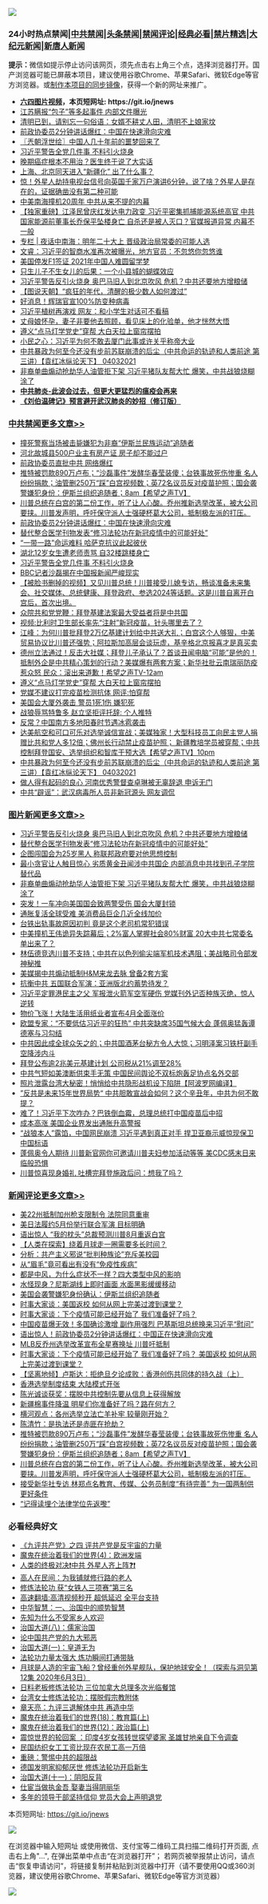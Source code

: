 ![](https://raw.githubusercontent.com/fqnews/bnews/master/64photo/fqnews-qr.jpg)

<div id="tt">
<h3>24小时热点禁闻|<a href="#%E4%B8%AD%E5%85%B1%E7%A6%81%E9%97%BB%E6%9B%B4%E5%A4%9A%E6%96%87%E7%AB%A0">中共禁闻</a>|<a href="#%E5%9B%BE%E7%89%87%E6%96%B0%E9%97%BB%E6%9B%B4%E5%A4%9A%E6%96%87%E7%AB%A0">头条禁闻</a>|<a href="#%E6%96%B0%E9%97%BB%E8%AF%84%E8%AE%BA%E6%9B%B4%E5%A4%9A%E6%96%87%E7%AB%A0">禁闻评论|<a href="#%E5%BF%85%E7%9C%8B%E7%BB%8F%E5%85%B8%E5%A5%BD%E6%96%87">经典必看|<a href="/video.md#%E7%A6%81%E7%89%87%E7%B2%BE%E9%80%89">禁片精选</a>|<a href="https://github.com/fqnews/djy/blob/master/gb/nf1351518.md#1">大纪元新闻</a>|<a href="https://github.com/fqnews/ntdtv/blob/master/gb/prog204.md#1">新唐人新闻</a></h3>
<div><b>提示：</b>微信如提示停止访问该网页，须先点击右上角三个点，选择浏览器打开。国产浏览器可能已屏蔽本项目，建议使用谷歌Chrome、苹果Safari、微软Edge等官方浏览器。或<a href="https://github.com/fqnews/bnews/blob/master/%E5%88%B6%E4%BD%9Cgit%E7%A6%81%E9%97%BB%E9%95%9C%E5%83%8F.md">制作本项目的同步镜像</a>，获得一个新的网址来推广。</div>
<ul>
<li><b><a href="http://d1.bdrive.tk/64.mp4" target="_blank">六四图片视频</a>，本页短网址: https://git.io/jnews</b></li>
<li><a href="/cbnews/20210403/1518475.md">江苏瞒报“包子”等多起事件 内部文件曝光</a></li>
<li><a href="/comments/20210403/1518472.md">清明已到，请别忘一句俗语：女婿不耕丈人田，清明不上娘家坟</a></li>
<li><a href="/cbnews/20210403/1518926.md">前政协委员2分钟讲话爆红：中国在快速滑向灾难</a></li>
<li><a href="/ssgc/20210403/1518485.md">〖兲朝浮世绘〗中国人几十年前的噩梦回来了</a></li>
<li><a href="/cbnews/20210403/1518815.md">习近平警告全党几件事 不料引火烧身</a></li>
<li><a href="/cnnews/20210403/1518764.md">晚期癌症根本不用治？医生终于说了大实话</a></li>
<li><a href="/cnnews/20210403/1518781.md">上海、北京同天进入“新疆化” 出了什么事？</a></li>
<li><a href="/comments/20210403/1518716.md">惊！外星人劫持电视台信号向英国千家万户演讲6分钟，说了啥？外星人是存在的，证据确凿没有第二种可能</a></li>
<li><a href="/cnnews/20210403/1518750.md">中美南海撞机20周年 中共从来不提的内幕</a></li>
<li><a href="/comments/20210403/1518663.md">【独家重磅】江泽民曾庆红发达电力政变 习近平密集抓捕能源系统高官 中共国家能源前董事长乔保平坠楼身亡 自杀还是被人灭口？官媒报道异常 内幕不一般</a></li>
<li><a href="/cbnews/20210403/1518494.md">专栏 | 夜话中南海：明年二十大上 晋级政治局常委的可能人选</a></li>
<li><a href="/bannedvideo/20210403/1518782.md">文睿：习近平的智商水准再次被曝光，地方官员：不忽悠你忽悠谁</a></li>
<li><a href="/cnnews/20210403/1518839.md">美国停发F1签证 2021年中国人难圆留学梦</a></li>
<li><a href="/cnnews/20210403/1518935.md">只生儿子不生女儿的后果：一个小县城的蝴蝶效应</a></li>
<li><a href="/topimagenews/20210403/1518960.md">习近平警告反引火烧身 奥巴马旧人到北京吹风 危机？中共还要地方增粮储</a></li>
<li><a href="/baitai/20210403/1518458.md">【图说天朝】“疯狂的年代，清醒的极少数人如何渡过”</a></li>
<li><a href="/cnnews/20210403/1518680.md">好消息！辉瑞官宣100%防变种病毒</a></li>
<li><a href="/cnnews/20210403/1518821.md">习近平植树再演戏 网友：和小学生对话可不看稿</a></li>
<li><a href="/funmedia/20210403/1518674.md">丈母娘怀孕，妻子非要他去照顾，看见床上的化验单，他才恍然大悟</a></li>
<li><a href="/cbnews/20210403/1518719.md">遵义“点马灯学党史”穿帮 大白天拉上窗帘摆拍</a></li>
<li><a href="/comments/20210403/1518531.md">小民之心：习近平为何不敢去厦门此事或许关乎称帝大业</a></li>
<li><a href="/comments/20210403/1518675.md">中共暴政为何至今还没有步前苏联崩溃的后尘（中共命运的轨迹和人类前途  第三讲）【袁红冰纵论天下】 04032021</a></li>
<li><a href="/topimagenews/20210403/1518528.md">非裔单曲煽动抢劫华人油管拒下架 习近平猪队友帮大忙 爆笑，中共战狼烧糊涂了</a></li>
<li><b><a href="/comments/20200211/1275071.md" target="_blank">中共肺炎-此波会过去，但更大更猛烈的瘟疫会再来</a></b></li>
<li><b><a href="/comments/20200207/1272816.md" target="_blank">《刘伯温碑记》预言避开武汉肺炎的妙招（修订版）</a></b></li>
</ul>
</div>

<div class="catlist">
<h3><a href="/cbnews/" target="_blank">中共禁闻</a><span><a href="/cbnews/" target="_blank" rel="nofollow">更多文章>></a></span></h3>
<ul>
<li><a href="/cbnews/20210403/1519075.md" target="_blank">撞死警察当场被击毙嫌犯为非裔“伊斯兰民族运动”追随者</a></li>
<li><a href="/cbnews/20210403/1519059.md" target="_blank">河北故城县500户业主有房产证 房子却不能过户</a></li>
<li><a href="/cbnews/20210403/1519018.md" target="_blank">前政协委员直批中共 网络爆红</a></li>
<li><a href="/comments/20210403/1518994.md" target="_blank">推特被罚款890万卢布；“沙磊事件”发酵华春莹装傻；台铁事故死伤惨重 名人纷纷捐款；油管删250万“踩”白宫视频数；英72名议员反对疫苗护照；国会袭警嫌犯身份：伊斯兰组织追随者；8am【希望之声TV】</a></li>
<li><a href="/comments/20210403/1518992.md" target="_blank">川普总统在白宫的第二份工作，听了让人心酸。乔州推新选举改革，被大公司要挟。川普发声明，呼吁保守派人士强硬杯葛大公司，抵制极左派的打压。</a></li>
<li><a href="/cbnews/20210403/1518926.md" target="_blank">前政协委员2分钟讲话爆红：中国在快速滑向灾难</a></li>
<li><a href="/comments/20210403/1518906.md" target="_blank">替代整合医学刊物发表“修习法轮功在新冠疫情中的可能好处”</a></li>
<li><a href="/cbnews/20210403/1518885.md" target="_blank">“一带一路”命运难料 哈萨克抗议此起彼伏</a></li>
<li><a href="/cbnews/20210403/1518843.md" target="_blank">湖北12岁女生遭老师责骂 自32楼跳楼身亡</a></li>
<li><a href="/cbnews/20210403/1518815.md" target="_blank">习近平警告全党几件事 不料引火烧身</a></li>
<li><a href="/cbnews/20210403/1518814.md" target="_blank">BBC记者沙磊揭在中国报新闻严峻现实</a></li>
<li><a href="/comments/20210403/1518785.md" target="_blank">【被脸书删掉的视频】又见川普总统！川普接受儿媳专访，畅谈准备未来集会、社交媒体、总统健康、拜登政府、参选2024等话题。这是川普自离开白宫后，首次出境。</a></li>
<li><a href="/cbnews/20210403/1518784.md" target="_blank">众院共和党党鞭：拜登基建法案最大受益者将是中共国</a></li>
<li><a href="/cbnews/20210403/1518776.md" target="_blank">视频:比利时卫生部长率先“注射”新冠疫苗，针头哪里去了？</a></li>
<li><a href="/cbnews/20210403/1518746.md" target="_blank">江峰：为何川普批拜登2万亿基建计划给中共送大礼；白宫这个人够狠，中美贸易协议比川普还强势；阿拉斯加高层会谈玩虚，基辛格北京报喜才是真买卖</a></li>
<li><a href="/comments/20210403/1518738.md" target="_blank">德州立法通过！反击大社媒；拜登儿子承认了？首谈丑闻电脑“可能”是他的！抵制外企是中共精心策划的行动？美媒爆有两套方案；新华社批云南瑞丽防疫惹众怒 民众：滚出来道歉！希望之声TV-12am</a></li>
<li><a href="/cbnews/20210403/1518719.md" target="_blank">遵义“点马灯学党史”穿帮 大白天拉上窗帘摆拍</a></li>
<li><a href="/cbnews/20210403/1518718.md" target="_blank">党媒不建议打完疫苗检测抗体 网评:怕穿帮</a></li>
<li><a href="/cbnews/20210403/1518713.md" target="_blank">美国会大厦外袭击 警员1死1伤 嫌犯死</a></li>
<li><a href="/cbnews/20210403/1518696.md" target="_blank">战狼辱骂特鲁多 赵立坚拒评托辞: 个人推特</a></li>
<li><a href="/cbnews/20210403/1518695.md" target="_blank">反常？中国南方多地阳春时节遇冰雹袭击</a></li>
<li><a href="/comments/20210403/1518683.md" target="_blank">达美航空和可口可乐对选举诚信宣战；美媒独家！大型科技员工向民主党人捐赠比共和党人多12倍；佛州长行动禁止疫苗护照； 新疆教培学员被穿帮；中共控制拜登国安、选举组织和智库干预大选【希望之声TV】10pm</a></li>
<li><a href="/comments/20210403/1518675.md" target="_blank">中共暴政为何至今还没有步前苏联崩溃的后尘（中共命运的轨迹和人类前途  第三讲）【袁红冰纵论天下】 04032021</a></li>
<li><a href="/cbnews/20210403/1518669.md" target="_blank">做人得有起码的良心 河南优秀警督查卓琳被无辜辞退 申诉无门</a></li>
<li><a href="/cbnews/20210403/1518668.md" target="_blank">中共“辟谣”：武汉病毒所人员非新冠源头 网友调侃</a></li>

</ul>
</div>
<div class="catlist">
<h3><a href="/topimagenews/" target="_blank">图片新闻</a><span><a href="/topimagenews/" target="_blank" rel="nofollow">更多文章>></a></span></h3>
<ul>
<li><a href="/topimagenews/20210403/1518960.md" target="_blank">习近平警告反引火烧身 奥巴马旧人到北京吹风 危机？中共还要地方增粮储</a></li>
<li><a href="/comments/20210403/1518906.md" target="_blank">替代整合医学刊物发表“修习法轮功在新冠疫情中的可能好处”</a></li>
<li><a href="/topimagenews/20210403/1518554.md" target="_blank">企图闯国会为25岁黑人 称联邦政府要对他思想控制</a></li>
<li><a href="/topimagenews/20210403/1518546.md" target="_blank">最小贪官让人触目惊心 劣质黄金丑闻涉中共国企 内部消息中共找到孔子学院替代品</a></li>
<li><a href="/topimagenews/20210403/1518528.md" target="_blank">非裔单曲煽动抢劫华人油管拒下架 习近平猪队友帮大忙 爆笑，中共战狼烧糊涂了</a></li>
<li><a href="/topimagenews/20210403/1518459.md" target="_blank">突发！一车冲向美国国会致两警受伤 国会大厦封锁</a></li>
<li><a href="/topimagenews/20210403/1518446.md" target="_blank">通胀复活全球受难 美消费品巨企几近全线加价</a></li>
<li><a href="/topimagenews/20210402/1518285.md" target="_blank">台铁出轨事故原因初判 竟是这个老司机常犯错误</a></li>
<li><a href="/topimagenews/20210402/1517957.md" target="_blank">中美撞机王伟诡异失踪幕后；2%富人掌握社会80%财富 20大中共七常委名单出来了？</a></li>
<li><a href="/topimagenews/20210402/1517873.md" target="_blank">林伍德竞选川普不支持；中共在以色列偷尖端军机技术遇阻；美战略司令部发神秘推</a></li>
<li><a href="/topimagenews/20210402/1517863.md" target="_blank">美媒揭中共煽动抵制H&#038;M来龙去脉 曾备2套方案</a></li>
<li><a href="/topimagenews/20210402/1517862.md" target="_blank">抗衡中共 五国联合军演：亚洲版北约蓄势待发？</a></li>
<li><a href="/topimagenews/20210402/1517842.md" target="_blank">习近平定罪港民主之父 军报泄火箭军空军硬伤 党媒刊外记否种族灭绝，惊人逆转</a></li>
<li><a href="/topimagenews/20210402/1517841.md" target="_blank">物价飞涨！大陆生活用纸业者宣布4月全面涨价</a></li>
<li><a href="/topimagenews/20210401/1517464.md" target="_blank">欧盟专家：“不要低估习近平的狂热” 中共突缺席35国气候大会 蓬佩奥猛轰谭德塞与习勾结</a></li>
<li><a href="/topimagenews/20210401/1517078.md" target="_blank">中共因此成全球众矢之的；中共国酒茅台秘方令人大惊；习明泽案习铁杆副手空降涉内斗</a></li>
<li><a href="/topimagenews/20210401/1516907.md" target="_blank">拜登公布逾2兆美元基建计划 公司税从21%调至28%</a></li>
<li><a href="/topimagenews/20210331/1516706.md" target="_blank">中共气短如美澳断供束手无策 中国民间舆论不双标炮轰足协点名外交部</a></li>
<li><a href="/topimagenews/20210331/1516477.md" target="_blank">照片泄露台湾大秘密！悄悄给中共隐形战机设下陷阱【阿波罗网编译】</a></li>
<li><a href="/topimagenews/20210331/1516325.md" target="_blank">”反共是未来15年世界局势“ 中共胆敢宣战会如何？这个辛丑年，中共为何不敢提？</a></li>
<li><a href="/topimagenews/20210331/1516288.md" target="_blank">难了！习近平下次咋办？巴铁倒血霉，总理总统打中国疫苗后中招</a></li>
<li><a href="/topimagenews/20210331/1516209.md" target="_blank">成本高涨 美国企业界发出通胀升高警报</a></li>
<li><a href="/topimagenews/20210331/1516189.md" target="_blank">“战狼本人”露馅，中国网民崩溃 习近平遇到真正对手 捍卫亚裔示威惊现保卫中国标语</a></li>
<li><a href="/topimagenews/20210331/1516182.md" target="_blank">蓬佩奥令人期待 川普新官网你可邀请川普夫妇参加活动等等 美CDC感末日来临般恐惧</a></li>
<li><a href="/topimagenews/20210331/1516165.md" target="_blank">川普惊喜现身婚礼 吐槽完拜登施政后问：想我了吗？</a></li>

</ul>
</div>
<div class="catlist">
<h3><a href="/comments/" target="_blank">新闻评论</a><span><a href="/comments/" target="_blank" rel="nofollow">更多文章>></a></span></h3>
<ul>
<li><a href="/comments/20210404/1519115.md" target="_blank">美22州抵制加州枪支限制令 法院同意重审</a></li>
<li><a href="/comments/20210404/1519114.md" target="_blank">美日法履约5月份举行联合军演 目标明确</a></li>
<li><a href="/comments/20210404/1519098.md" target="_blank">语出惊人 “我的枕头”总裁预测川普8月重返白宫</a></li>
<li><a href="/comments/20210404/1519090.md" target="_blank">【人类在探索】绕着月球走一圈需要多长时间？</a></li>
<li><a href="/comments/20210403/1519086.md" target="_blank">分析：共产主义邪说“批判种族论”充斥美校园</a></li>
<li><a href="/comments/20210403/1519085.md" target="_blank">从“眉毛”竟可看出有没有“免疫性疾病”</a></li>
<li><a href="/comments/20210403/1519084.md" target="_blank">都是中风，为什么症状不一样？四大类型中风的影响</a></li>
<li><a href="/comments/20210403/1519083.md" target="_blank">水怪现身？尼斯湖线上即时画面 水面黑影缓缓移动</a></li>
<li><a href="/comments/20210403/1519074.md" target="_blank">美国会袭警嫌犯身份确认：伊斯兰组织追随者</a></li>
<li><a href="/comments/20210403/1519073.md" target="_blank">时事大家谈：美国返校 如何从网上完美过渡到课堂？</a></li>
<li><a href="/comments/20210403/1519072.md" target="_blank">时事大家谈：下个疫情可能已经开始了 我们准备好了吗？</a></li>
<li><a href="/comments/20210403/1519056.md" target="_blank">中国疫苗爆无效！多国确诊激增 副作用强烈 巴基斯坦总统换来习近平“慰问”</a></li>
<li><a href="/comments/20210403/1519055.md" target="_blank">语出惊人！前政协委员2分钟讲话爆红：中国正在快速滑向灾难</a></li>
<li><a href="/comments/20210403/1519044.md" target="_blank">MLB反乔州选举改革宣布全星赛换址 川普吁抵制</a></li>
<li><a href="/comments/20210403/1519043.md" target="_blank">时事大家谈：下个疫情可能已经开始了 我们准备好了吗？ 美国返校 如何从网上完美过渡到课堂？</a></li>
<li><a href="/comments/20210403/1519033.md" target="_blank">【坚离地倾】卢斯达：拒绝旦夕论成败：香港创伤共同体的持久战（上）</a></li>
<li><a href="/comments/20210403/1519032.md" target="_blank">香港选举制度结束 大陆模式开张</a></li>
<li><a href="/comments/20210403/1519023.md" target="_blank">陈光诚谈获奖：摆脱中共控制先要从信息上获得解放</a></li>
<li><a href="/comments/20210403/1519019.md" target="_blank">新疆棉事件降温 明星们你准备好了吗？路在何方？</a></li>
<li><a href="/comments/20210403/1519004.md" target="_blank">横河观点：各州选举立法亡羊补牢 较量刚开始？</a></li>
<li><a href="/comments/20210403/1518998.md" target="_blank">陈清竹：是执法还是赤匪在抢劫？</a></li>
<li><a href="/comments/20210403/1518994.md" target="_blank">推特被罚款890万卢布；“沙磊事件”发酵华春莹装傻；台铁事故死伤惨重 名人纷纷捐款；油管删250万“踩”白宫视频数；英72名议员反对疫苗护照；国会袭警嫌犯身份：伊斯兰组织追随者；8am【希望之声TV】</a></li>
<li><a href="/comments/20210403/1518992.md" target="_blank">川普总统在白宫的第二份工作，听了让人心酸。乔州推新选举改革，被大公司要挟。川普发声明，呼吁保守派人士强硬杯葛大公司，抵制极左派的打压。</a></li>
<li><a href="/comments/20210403/1518987.md" target="_blank">接受新华社专访 林郑点名教育、传媒、公务员制度“有待完善” 为一国两制供更好条件</a></li>
<li><a href="/comments/20210403/1518986.md" target="_blank">“记得读埋个法律学位先返嚟”</a></li>

</ul>
</div>

<div class="catlist">
<h3>必看经典好文</h3>
<ul>
<li><a href="/bookonline/20131116/201053.md" target="_blank">《九评共产党》之四 评共产党是反宇宙的力量</a></li>
<li><a href="/topimagenews/20180522/946266.md" target="_blank">魔鬼在统治着我们的世界(4)：欧洲发端</a></li>
<li><a href="/cbnews/20210119/1470579.md" target="_blank">人类的终极对决❗中共 外星人齐上阵❓❗</a></li>
<li><a href="/tculture/20121023/72121.md" target="_blank">高人在民间：为我铺就修行路的老人</a></li>
<li><a href="/comments/20210328/1514058.md" target="_blank">修炼法轮功 获“女铁人三项赛”第三名</a></li>
<li><a href="/comments/20210202/1479954.md" target="_blank">高速翻墙:高清视频秒开 超低延迟 全平台支持</a></li>
<li><a href="/comments/20200605/1340202.md" target="_blank">中华智慧：一、治国中的顺势智慧</a></li>
<li><a href="/comments/20200620/1346848.md" target="_blank">先知为什么不受家乡人欢迎</a></li>
<li><a href="/cbnews/20190424/914482.md" target="_blank">治国大道(八)：儒家治国</a></li>
<li><a href="/comments/20200717/1361899.md" target="_blank">论中国共产党的九大邪恶</a></li>
<li><a href="/cbnews/20180307/911097.md" target="_blank">治国大道(一)：皇道无为</a></li>
<li><a href="/cbnews/20200816/1381005.md" target="_blank">法轮功力量太强大 炼功瞬间打通带脉</a></li>
<li><a href="/comments/20200712/1359456.md" target="_blank">月球是人造的宇宙飞船？曾经重创外星舰队，保护地球安全！（探索与洞见第12集 2020年6月3日）</a></li>
<li><a href="/comments/20200531/1337359.md" target="_blank">日料老板修炼法轮功 三位加拿大总理多次光临餐馆</a></li>
<li><a href="/cbnews/20200610/1342772.md" target="_blank">台湾女士修炼法轮功：摆脱假宗教附体</a></li>
<li><a href="/comments/20131119/1029445.md" target="_blank">章天亮：九评三退解体中共 再造中华</a></li>
<li><a href="/topimagenews/20180701/965109.md" target="_blank">魔鬼在统治着我们的世界(18)：教育篇(上)</a></li>
<li><a href="/topimagenews/20180601/951286.md" target="_blank">魔鬼在统治着我们的世界(12)：政治篇(上)</a></li>
<li><a href="/comments/20210307/1499941.md" target="_blank">震惊世界的轮回案 ：印度4岁女孩转世探望婆家 圣雄甘地亲自下令调查</a></li>
<li><a href="/lifebaike/20200515/1328783.md" target="_blank">民国纺织女工工资比现在农民工高一万倍</a></li>
<li><a href="/comments/20200717/1362287.md" target="_blank">重磅：警惕中共的超限战</a></li>
<li><a href="/comments/20200722/1364497.md" target="_blank">德国发明家抑郁厌世 修炼法轮功开启新生</a></li>
<li><a href="/cbnews/20180317/915893.md" target="_blank">治国大道(十一)：阴阳反背</a></li>
<li><a href="/lifebaike/20161111/612348.md" target="_blank">仕宦当做执金吾 娶妻当得阴丽华</a></li>
<li><a href="/comments/20210307/1500218.md" target="_blank">多年的领导干部坚持信仰 党员大会上声明退党</a></li>

</ul>
</div>

本页短网址: https://git.io/jnews

![](https://raw.githubusercontent.com/fqnews/bnews/master/64photo/fqnews-qr.jpg)

在浏览器中输入短网址 或使用微信、支付宝等二维码工具扫描二维码打开页面, 点击右上角"...", 在弹出菜单中点击“在浏览器打开”； 若网页被举报禁止访问，请点击“恢复申请访问”，将链接复制并粘贴到浏览器中打开（请不要使用QQ或360浏览器，建议使用谷歌Chrome、苹果Safari、微软Edge等官方浏览器）

![](https://raw.githubusercontent.com/fqnews/bnews/master/64photo/wx.jpg)